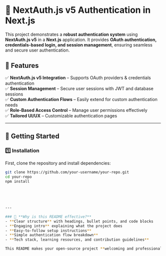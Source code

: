 # 🚀 NextAuth.js v5 Authentication in Next.js

This project demonstrates a **robust authentication system** using **NextAuth.js v5** in a **Next.js** application. It provides **OAuth authentication, credentials-based login, and session management**, ensuring seamless and secure user authentication.

## 🌟 Features

✅ **NextAuth.js v5 Integration** – Supports OAuth providers & credentials authentication  
✅ **Session Management** – Secure user sessions with JWT and database sessions  
✅ **Custom Authentication Flows** – Easily extend for custom authentication needs  
✅ **Role-Based Access Control** – Manage user permissions effectively  
✅ **Tailored UI/UX** – Customizable authentication pages

---

## 🚀 Getting Started

### **1️⃣ Installation**

First, clone the repository and install dependencies:

```bash
git clone https://github.com/your-username/your-repo.git
cd your-repo
npm install





---

### 🔹 **Why is this README effective?**
- **Clear structure** with headings, bullet points, and code blocks
- **Engaging intro** explaining what the project does
- **Easy-to-follow setup instructions**
- **Simple authentication flow breakdown**
- **Tech stack, learning resources, and contribution guidelines**

This README makes your open-source project **welcoming and professional** for developers 🚀. Let me know if you need any tweaks! 😊
```

